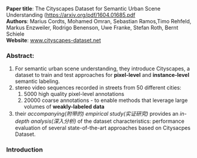 __Paper  title__: The Cityscapes Dataset for Semantic Urban Scene Understanding (https://arxiv.org/pdf/1604.01685.pdf  
__Authors__: Marius Cordts, Mohamed Omran, Sebastian Ramos,Timo Rehfeld, Markus Enzweiler, Rodrigo Benenson, Uwe Franke, Stefan Roth, Bernt Schiele  
__Website__: www.cityscapes-dataset.net  

### Abstract:
  1. For semantic urban scene understanding, they introduce Cityscapes, a dataset to train and test approaches for __pixel-level__ and __instance-level__ semantic labeling.
  2. stereo video sequences recorded in streets from 50 different cities:
      1. 5000 high quality pixel-level annotations
      2. 20000 coarse annotations -  to enable methods that leverage large volumes of __weakly-labeled data__
  3. their _accompanying(附带的)_ _empirical study(实证研究)_ provides an _in-depth analysis(深入分析)_ of the dataset characteristics: performance evaluation of several state-of-the-art approaches based on Citysacpes Dataset.

### Introduction
  
  
